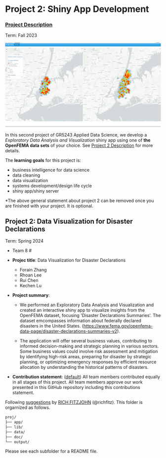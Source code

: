# Project 2: Shiny App Development

### [Project Description](doc/project2_desc.md)

Term: Fall 2023

![screenshot](doc/figs/map.jpg)

In this second project of GR5243 Applied Data Science, we develop a *Exploratory Data Analysis and Visualization* shiny app using one of **the OpenFEMA data sets** of your choice. See [Project 2 Description](doc/project2_desc.md) for more details.  

The **learning goals** for this project is:

- business intelligence for data science
- data cleaning
- data visualization
- systems development/design life cycle
- shiny app/shiny server

*The above general statement about project 2 can be removed once you are finished with your project. It is optional.

## Project 2: Data Visualization for Disaster Declarations
Term: Spring 2024

+ Team 8 #
+ **Projec title**: Data Visualization for Disaster Declarations
	+ Forain Zhang
	+ Rhoan Lee
	+ Rui Chen
	+ Kechen Lu

+ **Project summary**:
  - We performed an Exploratory Data Analysis and Visualization and created an interactive shiny app to visualize insights from the OpenFEMA dataset, focusing 'Disaster Declarations Summaries'. The dataset emcompasses information about federally declared disasters in the United States. (https://www.fema.gov/openfema-data-page/disaster-declarations-summaries-v2).

  - The application will offer several business values, contributing to informed decision-making and strategic planning in various sectors. Some business values could involve risk assessment and mitigation by identifying high-risk areas, preparing for disaster by strategic planning, or optimizing emergency responses by efficient resource allocation by understanding the historical patterns of disasters.
+ **Contribution statement**: ([default](doc/a_note_on_contributions.md)) All team members contributed equally in all stages of this project. All team members approve our work presented in this GitHub repository including this contributions statement. 

Following [suggestions](http://nicercode.github.io/blog/2013-04-05-projects/) by [RICH FITZJOHN](http://nicercode.github.io/about/#Team) (@richfitz). This folder is orgarnized as follows.

```
proj/
├── app/
├── lib/
├── data/
├── doc/
└── output/
```

Please see each subfolder for a README file.

